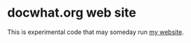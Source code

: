 docwhat.org web site
====================

This is experimental code that may someday run [my website](https://docwhat.org).
